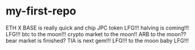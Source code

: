 # my-first-repo
ETH
X
BASE is really quick and chip
JPC token
LFG!!!
halving is coming!!!
LFG!!!
btc to the moon!!!
crypto market to the moon!!
ARB to the moon??
bear market is finished?
TIA is next gem!!!
LFG!!!
to the moon baby
LFG!!!
